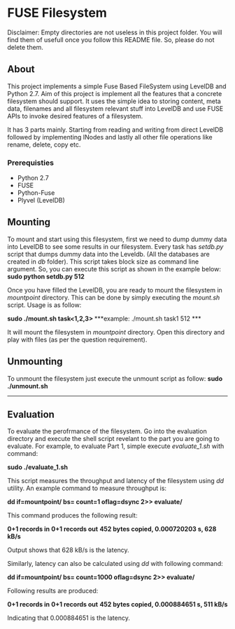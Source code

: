 # FUSE Filesystem #

Disclaimer: Empty directories are not useless in this project folder. You will find them of usefull once you follow this README
file. So, please do not delete them.

## About ##
This project implements a simple Fuse Based FileSystem using LevelDB and Python 2.7. Aim of this project is implement all the features that a concrete filesystem
should support. It uses the simple idea to storing content, meta data, filenames and all filesystem relevant stuff into LevelDB and use FUSE APIs to invoke desired
features of a filesystem.

It has 3 parts mainly. Starting from reading and writing from direct LevelDB followed by implementing INodes and lastly all other file operations like rename,
 delete, copy etc.

### Prerequisties ###
* Python 2.7
* FUSE
* Python-Fuse
* Plyvel (LevelDB)

## Mounting ##
To mount and start using this filesystem, first we need to dump dummy data into LevelDB to see some results in our filesystem.
Every task has *setdb.py* script that dumps dummy data into the Leveldb. (All the databases are created in *db* folder). 
This script takes block size as command line argument. So, you can execute this script as shown in the example below:
**sudo python setdb.py 512**

Once you have filled the LevelDB, you are ready to mount the filesystem in *mountpoint* directory. This can be done by simply
executing the *mount.sh* script. Usage is as follow:

**sudo ./mount.sh task<1,2,3> <block size>**
***example: ./mount.sh task1 512 ***

It will mount the filesystem in *mountpoint* directory. Open this directory and play with files (as per the question requirement).

## Unmounting ##
To unmount the filesystem just execute the unmount script as follow:
**sudo ./unmount.sh**

  - - - -

## Evaluation ##
To evaluate the perofrmance of the filesystem. Go into the evaluation directory and execute the shell script
revelant to the part you are going to evaluate. For example, to evaluate Part 1, simple execute *evaluate_1.sh* with command:

**sudo ./evaluate_1.sh**

This script measures the throughput and latency of the filesystem using *dd* utility. An example command to measure throughput is:

**dd if=mountpoint/<some file name> bs=<block size> count=1 oflag=dsync 2>> evaluate/<output file name>**

This command produces the following result:

**0+1 records in**
**0+1 records out**
**452 bytes copied, 0.000720203 s, 628 kB/s**

Output shows that 628 kB/s is the latency.

Similarly, latency can also be calculated using *dd* with following command:

**dd if=mountpoint/<some file name> bs=<block size> count=1000 oflag=dsync 2>> evaluate/<output file name>**

Following results are produced:

**0+1 records in**
**0+1 records out**
**452 bytes copied, 0.000884651 s, 511 kB/s**

Indicating that 0.000884651 is the latency.
